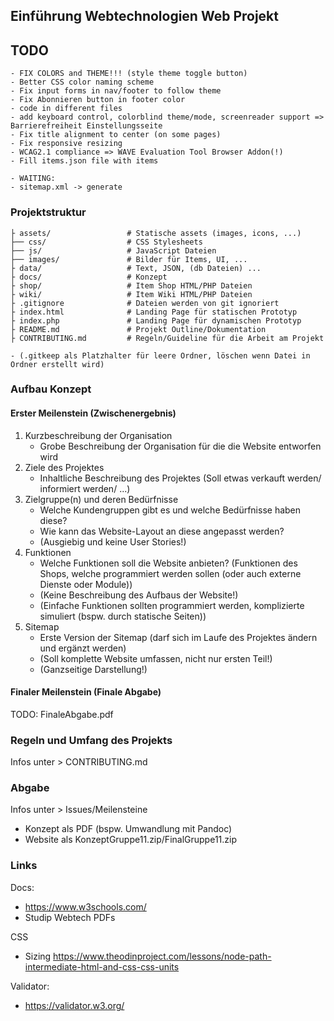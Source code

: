 ## Einführung Webtechnologien Web Projekt

## TODO  
```
- FIX COLORS and THEME!!! (style theme toggle button)
- Better CSS color naming scheme
- Fix input forms in nav/footer to follow theme
- Fix Abonnieren button in footer color
- code in different files
- add keyboard control, colorblind theme/mode, screenreader support => Barrierefreiheit Einstellungsseite
- Fix title alignment to center (on some pages)
- Fix responsive resizing
- WCAG2.1 compliance => WAVE Evaluation Tool Browser Addon(!)
- Fill items.json file with items

- WAITING:
- sitemap.xml -> generate 
```

### Projektstruktur
```
├ assets/                 # Statische assets (images, icons, ...)
├── css/                  # CSS Stylesheets
├── js/                   # JavaScript Dateien
├── images/               # Bilder für Items, UI, ...
├ data/                   # Text, JSON, (db Dateien) ...
├ docs/                   # Konzept
├ shop/                   # Item Shop HTML/PHP Dateien
├ wiki/                   # Item Wiki HTML/PHP Dateien
├ .gitignore              # Dateien werden von git ignoriert
├ index.html              # Landing Page für statischen Prototyp
├ index.php               # Landing Page für dynamischen Prototyp
├ README.md               # Projekt Outline/Dokumentation
├ CONTRIBUTING.md         # Regeln/Guideline für die Arbeit am Projekt

- (.gitkeep als Platzhalter für leere Ordner, löschen wenn Datei in Ordner erstellt wird)
```

### Aufbau Konzept
#### Erster Meilenstein (Zwischenergebnis)
1) Kurzbeschreibung der Organisation
   - Grobe Beschreibung der Organisation für die die Website entworfen wird
2) Ziele des Projektes
   - Inhaltliche Beschreibung des Projektes (Soll etwas verkauft werden/ informiert werden/ ...)
3) Zielgruppe(n) und deren Bedürfnisse
   - Welche Kundengruppen gibt es und welche Bedürfnisse haben diese?
   - Wie kann das Website-Layout an diese angepasst werden?
   - (Ausgiebig und keine User Stories!)
4) Funktionen
   - Welche Funktionen soll die Website anbieten? (Funktionen des Shops, welche programmiert werden sollen (oder auch externe Dienste oder Module))
   - (Keine Beschreibung des Aufbaus der Website!)
   - (Einfache Funktionen sollten programmiert werden, komplizierte simuliert (bspw. durch statische Seiten))
5) Sitemap
   - Erste Version der Sitemap (darf sich im Laufe des Projektes ändern und ergänzt werden)
   - (Soll komplette Website umfassen, nicht nur ersten Teil!)
   - (Ganzseitige Darstellung!)

#### Finaler Meilenstein (Finale Abgabe)
TODO: FinaleAbgabe.pdf


### Regeln und Umfang des Projekts
Infos unter > CONTRIBUTING.md

### Abgabe
Infos unter > Issues/Meilensteine

- Konzept als PDF (bspw. Umwandlung mit Pandoc)
- Website als KonzeptGruppe11.zip/FinalGruppe11.zip


### Links
Docs:
- https://www.w3schools.com/
- Studip Webtech PDFs

CSS
- Sizing https://www.theodinproject.com/lessons/node-path-intermediate-html-and-css-css-units

Validator:
- https://validator.w3.org/

